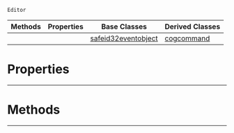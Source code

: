 `Editor`

|Methods|Properties|Base Classes|Derived Classes|
|---|---|---|---|
| | |[safeid32eventobject](https://github.com/PlasmaEngine/PlasmaDocs/tree/master/docs/C%2B%2B/code_reference/class_reference/safeid32eventobject.markdown)|[cogcommand](https://github.com/PlasmaEngine/PlasmaDocs/tree/master/docs/C%2B%2B/code_reference/class_reference/cogcommand.markdown)|


 #  Properties


---  
 #  Methods


---  
 

 